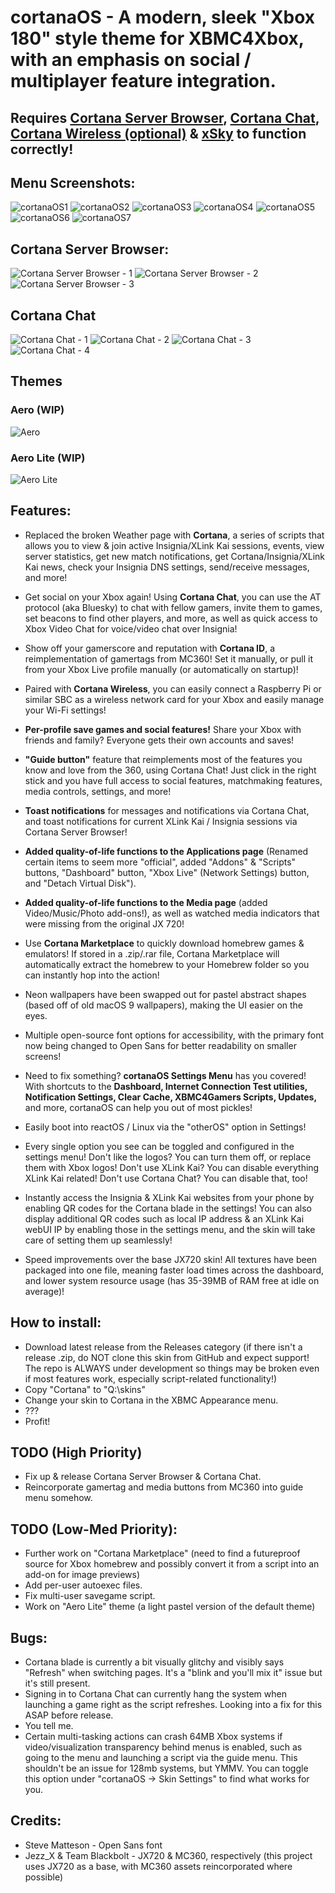 # cortanaOS - A modern, sleek "Xbox 180" style theme for XBMC4Xbox, with an emphasis on social / multiplayer feature integration.
## Requires [Cortana Server Browser](https://github.com/faithvoid/script.cortanaserverbrowser), [Cortana Chat](https://github.com/faithvoid/script.cortanachatv2), [Cortana Wireless (optional)](https://github.com/faithvoid/script.cortanawireless) & [xSky](https://github.com/faithvoid/plugin.programs.xSky) to function correctly!

## Menu Screenshots:
![cortanaOS1](screenshots/1.png)
![cortanaOS2](screenshots/2.png)
![cortanaOS3](screenshots/3.png)
![cortanaOS4](screenshots/4.png)
![cortanaOS5](screenshots/5.png)
![cortanaOS6](screenshots/6.png)
![cortanaOS7](screenshots/7.png)

## Cortana Server Browser:
![Cortana Server Browser - 1](screenshots/csb1.png)
![Cortana Server Browser - 2](screenshots/csb2.png)
![Cortana Server Browser - 3](screenshots/csb3.png)

## Cortana Chat
![Cortana Chat - 1](screenshots/cc1.png)
![Cortana Chat - 2](screenshots/cc2.png)
![Cortana Chat - 3](screenshots/cc3.png)
![Cortana Chat - 4](screenshots/cc4.png)

## Themes
### Aero (WIP)
![Aero](screenshots/aero-test.png)
### Aero Lite (WIP)
![Aero Lite](screenshots/aerolite-test.png)

## Features:
- Replaced the broken Weather page with **Cortana**, a series of scripts that allows you to view & join active Insignia/XLink Kai sessions, events, view server statistics, get new match notifications, get Cortana/Insignia/XLink Kai news, check your Insignia DNS settings, send/receive messages, and more!

- Get social on your Xbox again! Using **Cortana Chat**, you can use the AT protocol (aka Bluesky) to chat with fellow gamers, invite them to games, set beacons to find other players, and more, as well as quick access to Xbox Video Chat for voice/video chat over Insignia!

- Show off your gamerscore and reputation with **Cortana ID**, a reimplementation of gamertags from MC360! Set it manually, or pull it from your Xbox Live profile manually (or automatically on startup)!

- Paired with **Cortana Wireless**, you can easily connect a Raspberry Pi or similar SBC as a wireless network card for your Xbox and easily manage your Wi-Fi settings!

- **Per-profile save games and social features!** Share your Xbox with friends and family? Everyone gets their own accounts and saves!

- **"Guide button"** feature that reimplements most of the features you know and love from the 360, using Cortana Chat! Just click in the right stick and you have full access to social features, matchmaking features, media controls, settings, and more!

- **Toast notifications** for messages and notifications via Cortana Chat, and toast notifications for current XLink Kai / Insignia sessions via Cortana Server Browser!
  
- **Added quality-of-life functions to the Applications page** (Renamed certain items to seem more "official", added "Addons" & "Scripts" buttons, "Dashboard" button, "Xbox Live" (Network Settings) button, and "Detach Virtual Disk").
  
- **Added quality-of-life functions to the Media page** (added Video/Music/Photo add-ons!), as well as watched media indicators that were missing from the original JX 720!

- Use **Cortana Marketplace** to quickly download homebrew games & emulators! If stored in a .zip/.rar file, Cortana Marketplace will automatically extract the homebrew to your Homebrew folder so you can instantly hop into the action!
  
- Neon wallpapers have been swapped out for pastel abstract shapes (based off of old macOS 9 wallpapers), making the UI easier on the eyes.

- Multiple open-source font options for accessibility, with the primary font now being changed to Open Sans for better readability on smaller screens!
    
- Need to fix something? **cortanaOS Settings Menu** has you covered! With shortcuts to the **Dashboard, Internet Connection Test utilities, Notification Settings, Clear Cache, XBMC4Gamers Scripts, Updates,** and more, cortanaOS can help you out of most pickles!

- Easily boot into reactOS / Linux via the "otherOS" option in Settings!

- Every single option you see can be toggled and configured in the settings menu! Don't like the logos? You can turn them off, or replace them with Xbox logos! Don't use XLink Kai? You can disable everything XLink Kai related! Don't use Cortana Chat? You can disable that, too! 

- Instantly access the Insignia & XLink Kai websites from your phone by enabling QR codes for the Cortana blade in the settings! You can also display additional QR codes such as local IP address & an XLink Kai webUI IP by enabling those in the settings menu, and the skin will take care of setting them up seamlessly!

- Speed improvements over the base JX720 skin! All textures have been packaged into one file, meaning faster load times across the dashboard, and lower system resource usage (has 35-39MB of RAM free at idle on average)!

## How to install:
- Download latest release from the Releases category (if there isn't a release .zip, do NOT clone this skin from GitHub and expect support! The repo is ALWAYS under development so things may be broken even if most features work, especially script-related functionality!)
- Copy "Cortana" to "Q:\skins\"
- Change your skin to Cortana in the XBMC Appearance menu.
- ???
- Profit!

## TODO (High Priority)
- Fix up & release Cortana Server Browser & Cortana Chat.
- Reincorporate gamertag and media buttons from MC360 into guide menu somehow.

## TODO (Low-Med Priority):
- Further work on "Cortana Marketplace" (need to find a futureproof source for Xbox homebrew and possibly convert it from a script into an add-on for image previews)
- Add per-user autoexec files.
- Fix multi-user savegame script.
- Work on "Aero Lite" theme (a light pastel version of the default theme)

## Bugs:
- Cortana blade is currently a bit visually glitchy and visibly says "Refresh" when switching pages. It's a "blink and you'll mix it" issue but it's still present.
- Signing in to Cortana Chat can currently hang the system when launching a game right as the script refreshes. Looking into a fix for this ASAP before release.
- You tell me.
- Certain multi-tasking actions can crash 64MB Xbox systems if video/visualization transparency behind menus is enabled, such as going to the menu and launching a script via the guide menu. This shouldn't be an issue for 128mb systems, but YMMV. You can toggle this option under "cortanaOS -> Skin Settings" to find what works for you.

## Credits:
- Steve Matteson - Open Sans font
- Jezz_X & Team Blackbolt - JX720 & MC360, respectively (this project uses JX720 as a base, with MC360 assets reincorporated where possible)
